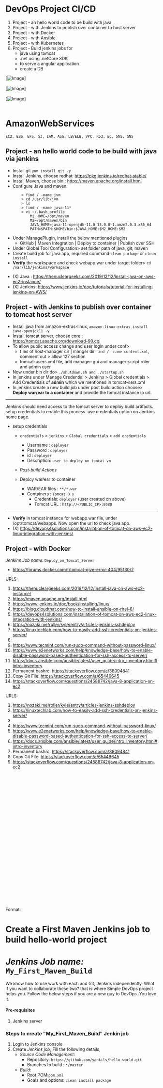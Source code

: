 # DevOps Project CI/CD
 
1. Project - an hello world code to be build with java
1. Project - with Jenkins to publish over container to host server
1. Project - with Docker 
1. Project - with Ansible
1. Project - with Kubernetes
1. Project - Build jenkins jobs for
    - java using tomcat
    - .net using .netCore SDK
    - to serve a angular application
    - create a DB

[![Image](aws.jpg "AWS Project 1")] <br><br>
[![Image](devops1.jpg "DevOps Project 1")] <br><br>
[![Image](devops2.jpg "DevOps Project 2")] <br><br>

# AmazonWebServices
`EC2, EBS, EFS, S3, IAM, ASG, LB/ELB, VPC, R53, EC, SNS, SNS`
## Project - an hello world code to be build with java via jenkins    
  - Install git `yum install git -y`  
  - Install Jenkins, choose redhat: https://pkg.jenkins.io/redhat-stable/
  - Install Maven, choose bin : https://maven.apache.org/install.html    
  - Configure Java and maven:
      ```
          > find / -name jvm
          > cd /usr/lib/jvm
          > ls
          > find / -name java-11*
          > vi ~/.bash_profile
              M2_HOME=/opt/maven
              M2=/opt/maven/bin
              JAVA_HOME=java-11-openjdk-11.0.13.0.8-1.amzn2.0.3.x86_64
              PATH=$PATH:$HOME/bin:$JAVA_HOME:$M2_HOME:$M2
      ```
  - Under ManagePlugin, install the below mentioned plugins
      - GitHub | Maven Integration | Deploy to container | Publish over SSH
  - Under Global Tool Configuration> set folder path of java, git, maven
  - Create build job for java app, required command `clean package` or `clean install` 
  - **Verify** the workspace and check webapp.war under target folder> `cd /var/lib/jenkins/workspace`
  * (X) Java : https://thenucleargeeks.com/2019/12/12/install-java-on-aws-ec2-instance/
  * (X) Jenkins:  https://www.jenkins.io/doc/tutorials/tutorial-for-installing-jenkins-on-AWS/ 

## Project - with Jenkins to publish over container to tomcat host server
  - Install java from amazon-extras-linux, `amazon-linux-extras install java-openjdk11 -y`
  - Install tomcat server, choose core : https://tomcat.apache.org/download-90.cgi
  - To allow public access change and user login under conf> 
      - files of host-manager dir | manger dir `find / -name context.xml`,  comment out > allow 127 section
      - tomcat-users.xml file, add manager-gui and manager-script roler and admin user
  - Now under bin dir do> `./shutdown.sh and ./startup.sh`
  - In jenkins under Manage Credential > Jenkins > Global credentials > Add Credentials of **admin** which we mentioned in tomcat-sers.xml
  - In jenkins create a new build job under post build action choose> **Deploy war/ear to a container** and provide the tomcat instance ip url.
--------------------------
Jenkins should need access to the tomcat server to deploy build artifacts. setup credentials to enable this process. use credentials option on Jenkins home page.

- setup credentials
  - `credentials` > `jenkins` > `Global credentials` > `add credentials`
    - Username	: `deployer`
    - Password : `deployer`
    - id      :  `deployer`
    - Description: `user to deploy on tomcat vm`

   - *Post-build Actions*
   - Deploy war/ear to container
      - WAR/EAR files : `**/*.war`
      - Containers : `Tomcat 8.x`
         - Credentials: `deployer` (user created on above)
         - Tomcat URL : `http://<PUBLIC_IP>:8080`
--------------------------
  - **Verify** in tomcat instance for webapp.war file, under /opt/tomcat/webapps. Now open the url to check java app.
  - (X) https://devops4solutions.com/installation-of-tomcat-on-aws-ec2-linux-integration-with-jenkins/

## Project - with Docker  
*Jenkins Job name:* `Deploy_on_Tomcat_Server`
  - https://forums.docker.com/t/tomcat-give-error-404/95130/2










URLS:

1.	https://thenucleargeeks.com/2019/12/12/install-java-on-aws-ec2-instance/
2.	https://maven.apache.org/install.html
3.	https://www.jenkins.io/doc/book/installing/linux/
4.	https://blog.cloudthat.com/how-to-install-ansible-on-rhel-8/
5.	https://devops4solutions.com/installation-of-tomcat-on-aws-ec2-linux-integration-with-jenkins/
6.	https://nozaki.me/roller/kyle/entry/articles-jenkins-sshdeploy
7.	https://linuxtechlab.com/how-to-easily-add-ssh-credentials-on-jenkins-server/
8.	
9.	https://www.tecmint.com/run-sudo-command-without-password-linux/
10.	https://www.e2enetworks.com/help/knowledge-base/how-to-enable-disable-password-based-authentication-for-ssh-access-to-server/
11.	https://docs.ansible.com/ansible/latest/user_guide/intro_inventory.html#intro-inventory
12.	Permanent bashrc: https://stackoverflow.com/a/38094841
13.	Copy Git File:  https://stackoverflow.com/a/65446645
14.	https://stackoverflow.com/questions/24588742/java-8-application-on-ec2



URLS:

1.	https://nozaki.me/roller/kyle/entry/articles-jenkins-sshdeploy
2.	https://linuxtechlab.com/how-to-easily-add-ssh-credentials-on-jenkins-server/
3.	
4.	https://www.tecmint.com/run-sudo-command-without-password-linux/
5.	https://www.e2enetworks.com/help/knowledge-base/how-to-enable-disable-password-based-authentication-for-ssh-access-to-server/
6.	https://docs.ansible.com/ansible/latest/user_guide/intro_inventory.html#intro-inventory
7.	Permanent bashrc: https://stackoverflow.com/a/38094841
8.	Copy Git File:  https://stackoverflow.com/a/65446645
9.	https://stackoverflow.com/questions/24588742/java-8-application-on-ec2

















<br>
<br>
<br>
<br>
<br>
<br>
<br>
<br>
<br>
<br>
<br>
<br>
<br>
<br>
<br>
<br>
<br>
<br>
<br>
<br>
<br>
<br>
<br>
<br>
<br>






Format:
# Create a First Maven Jenkins job to build hello-world project 
# *Jenkins Job name:* `My_First_Maven_Build`

We know how to use work with each and Git, Jenkins independently. What if you want to collaborate these two? that is where Simple DevOps project helps you. Follow the below steps if you are a new guy to DevOps. You love it. 


#### Pre-requisites

1. Jenkins server 


### Steps to create "My_First_Maven_Build" Jenkin job
1. Login to Jenkins console
1. Create *Jenkins job*, Fill the following details,
   - *Source Code Management:*
      - Repository: `https://github.com/yankils/hello-world.git`
      - Branches to build : `*/master`  
   - *Build:*
     - Root POM:`pom.xml`
     - Goals and options: `clean install package`